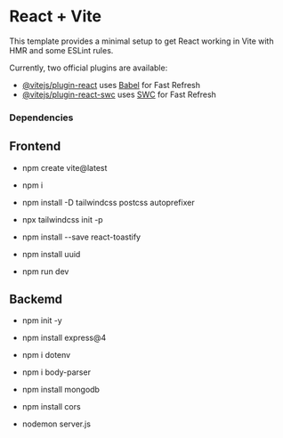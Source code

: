 # React + Vite

This template provides a minimal setup to get React working in Vite with HMR and some ESLint rules.

Currently, two official plugins are available:

- [@vitejs/plugin-react](https://github.com/vitejs/vite-plugin-react/blob/main/packages/plugin-react/README.md) uses [Babel](https://babeljs.io/) for Fast Refresh
- [@vitejs/plugin-react-swc](https://github.com/vitejs/vite-plugin-react-swc) uses [SWC](https://swc.rs/) for Fast Refresh




### Dependencies



## Frontend

- npm create vite@latest

- npm i

- npm install -D tailwindcss postcss autoprefixer

- npx tailwindcss init -p

- npm install --save react-toastify

- npm install uuid

- npm run dev




## Backemd

- npm init -y

- npm install express@4

- npm i dotenv 

- npm i body-parser

- npm install mongodb

- npm install cors

- nodemon server.js